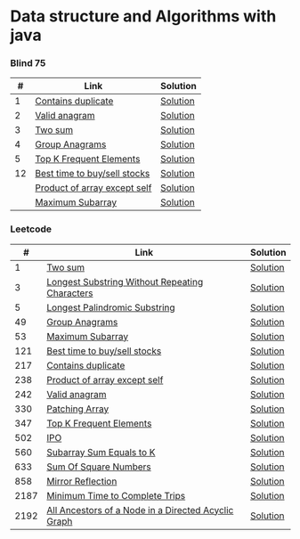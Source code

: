 # Data structure and Algorithms with java

### Blind 75

| #  | Link                                                                                          | Solution                                                                                                                                              |
|----|-----------------------------------------------------------------------------------------------|-------------------------------------------------------------------------------------------------------------------------------------------------------|
| 1  | [Contains duplicate](https://leetcode.com/problems/contains-duplicate)                        | [Solution](https://github.com/cbsingh1/DataStructureWithJava/blob/main/src/main/java/com/cbsingh/leetcode/LeetCode217_ContainsDuplicate.java)         |
| 2  | [Valid anagram](https://leetcode.com/problems/valid-anagram)                                  | [Solution](https://github.com/cbsingh1/DataStructureWithJava/blob/main/src/main/java/com/cbsingh/leetcode/Leetcode242_ValidAnagram.java)              |
| 3  | [Two sum](https://leetcode.com/problems/two-sum)                                              | [Solution](https://github.com/cbsingh1/DataStructureWithJava/blob/main/src/main/java/com/cbsingh/leetcode/Leetcode1_TwoSum.java)                      |
| 4  | [Group Anagrams](https://leetcode.com/problems/group-anagrams)                                | [Solution](https://github.com/cbsingh1/DataStructureWithJava/blob/main/src/main/java/com/cbsingh/leetcode/Leetcode49_GroupAnagrams.java)              |
| 5  | [Top K Frequent Elements](https://leetcode.com/problems/top-k-frequent-elements)              | [Solution](https://github.com/cbsingh1/DataStructureWithJava/blob/main/src/main/java/com/cbsingh/leetcode/Leetcode347_TopKFrequentElements.java)      |
| 12 | [Best time to buy/sell stocks](https://leetcode.com/problems/best-time-to-buy-and-sell-stock) | [Solution](https://github.com/cbsingh1/DataStructureWithJava/blob/main/src/main/java/com/cbsingh/leetcode/LeetCode121_BestTimeToBuyAndSellStock.java) |
|    | [Product of array except self](https://leetcode.com/problems/product-of-array-except-self)    | [Solution](https://github.com/cbsingh1/DataStructureWithJava/blob/main/src/main/java/com/cbsingh/leetcode/LeetCode238_ProductOfArrayExceptSelf.java)  |
|    | [Maximum Subarray](https://leetcode.com/problems/maximum-subarray)                            | [Solution](https://github.com/cbsingh1/DataStructureWithJava/blob/main/src/main/java/com/cbsingh/leetcode/LeetCode53_MaxSubArray.java)                |


### Leetcode

| #    | Link                                                                                                                                     | Solution                                                                                                                                              |
|------|------------------------------------------------------------------------------------------------------------------------------------------|-------------------------------------------------------------------------------------------------------------------------------------------------------|
| 1    | [Two sum](https://leetcode.com/problems/two-sum)                                                                                         | [Solution](https://github.com/cbsingh1/DataStructureWithJava/blob/main/src/main/java/com/cbsingh/leetcode/Leetcode1_TwoSum.java)                      |
| 3    | [Longest Substring Without Repeating Characters](https://leetcode.com/problems/longest-substring-without-repeating-characters)           | [Solution](https://github.com/cbsingh1/DataStructureWithJava/blob/main/src/main/java/com/cbsingh/leetcode/LeetCode3_LongestSubstringWithoutRepeatingChars.java) |
| 5    | [Longest Palindromic Substring](https://leetcode.com/problems/longest-palindromic-substring)                                             | [Solution](https://github.com/cbsingh1/DataStructureWithJava/blob/main/src/main/java/com/cbsingh/leetcode/LeetCode5_LongestPalindromicSubstring.java) |
| 49   | [Group Anagrams](https://leetcode.com/problems/group-anagrams)                                       | [Solution](https://github.com/cbsingh1/DataStructureWithJava/blob/main/src/main/java/com/cbsingh/leetcode/Leetcode49_GroupAnagrams.java)                      |
| 53   | [Maximum Subarray](https://leetcode.com/problems/maximum-subarray)                                                                       | [Solution](https://github.com/cbsingh1/DataStructureWithJava/blob/main/src/main/java/com/cbsingh/leetcode/LeetCode53_MaxSubArray.java) |
| 121  | [Best time to buy/sell stocks](https://leetcode.com/problems/best-time-to-buy-and-sell-stock)                                            | [Solution](https://github.com/cbsingh1/DataStructureWithJava/blob/main/src/main/java/com/cbsingh/leetcode/LeetCode121_BestTimeToBuyAndSellStock.java) |
| 217  | [Contains duplicate](https://leetcode.com/problems/contains-duplicate)                                                                   | [Solution](https://github.com/cbsingh1/DataStructureWithJava/blob/main/src/main/java/com/cbsingh/leetcode/LeetCode217_ContainsDuplicate.java) |
| 238  | [Product of array except self](https://leetcode.com/problems/product-of-array-except-self)                                               | [Solution](https://github.com/cbsingh1/DataStructureWithJava/blob/main/src/main/java/com/cbsingh/leetcode/LeetCode238_ProductOfArrayExceptSelf.java) |
| 242  | [Valid anagram](https://leetcode.com/problems/valid-anagram)                                                                             | [Solution](https://github.com/cbsingh1/DataStructureWithJava/blob/main/src/main/java/com/cbsingh/leetcode/Leetcode242_ValidAnagram.java)        |
| 330  | [Patching Array](https://leetcode.com/problems/patching-array)                                                                           | [Solution](https://github.com/cbsingh1/DataStructureWithJava/blob/main/src/main/java/com/cbsingh/leetcode/LeetCode330_PatchingArray.java)             |
| 347  | [Top K Frequent Elements](https://leetcode.com/problems/top-k-frequent-elements)              | [Solution](https://github.com/cbsingh1/DataStructureWithJava/blob/main/src/main/java/com/cbsingh/leetcode/Leetcode347_TopKFrequentElements.java)      |
| 502  | [IPO](https://leetcode.com/problems/ipo)                                                                                                 | [Solution](https://github.com/cbsingh1/DataStructureWithJava/blob/main/src/main/java/com/cbsingh/leetcode/LeetCode502_IPO.java)                       |
| 560  | [Subarray Sum Equals to K](https://leetcode.com/problems/subarray-sum-equals-k)                                                          | [Solution](https://github.com/cbsingh1/DataStructureWithJava/blob/main/src/main/java/com/cbsingh/leetcode/Leetcode560_SubarraySumEqualsK.java)        |
| 633  | [Sum Of Square Numbers](https://leetcode.com/problems/sum-of-square-numbers)                                                             | [Solution](https://github.com/cbsingh1/DataStructureWithJava/blob/main/src/main/java/com/cbsingh/leetcode/LeetCode633_SumOfSquareNumbers.java)        |
| 858  | [Mirror Reflection](https://leetcode.com/problems/mirror-reflection)                                                                     | [Solution](https://github.com/cbsingh1/DataStructureWithJava/blob/main/src/main/java/com/cbsingh/leetcode/Leetcode858_MirrorReflection.java)        |
| 2187 | [Minimum Time to Complete Trips](https://leetcode.com/problems/minimum-time-to-complete-trips)                                           | [Solution](https://github.com/cbsingh1/DataStructureWithJava/blob/main/src/main/java/com/cbsingh/leetcode/Leetcode2187_MinTimeToCompleteTrips.java)        |
| 2192 | [All Ancestors of a Node in a Directed Acyclic Graph](https://leetcode.com/problems/all-ancestors-of-a-node-in-a-directed-acyclic-graph) | [Solution](https://github.com/cbsingh1/DataStructureWithJava/blob/main/src/main/java/com/cbsingh/leetcode/Leetcode2192_AllAncestorsOfNodeInDAG.java)        |
